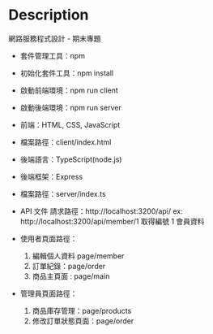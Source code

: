 # Description

網路服務程式設計 - 期末專題

- 套件管理工具：npm
- 初始化套件工具：npm install
- 啟動前端環境：npm run client
- 啟動後端環境：npm run server

- 前端：HTML, CSS, JavaScript
- 檔案路徑：client/index.html

- 後端語言：TypeScript(node.js)
- 後端框架：Express
- 檔案路徑：server/index.ts

- API 文件
  請求路徑：http://localhost:3200/api/
  ex: http://localhost:3200/api/member/1 取得編號 1 會員資料

- 使用者頁面路徑：
  1. 編輯個人資料 page/member
  2. 訂單紀錄：page/order
  3. 商品主頁面 : page/main
- 管理員頁面路徑：
  1. 商品庫存管理：page/products
  2. 修改訂單狀態頁面：page/order
